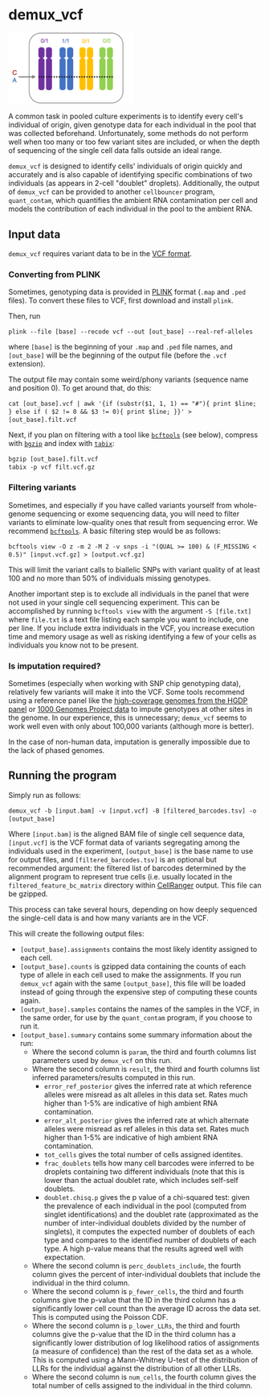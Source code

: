 # demux_vcf
<p>
<img src="../img/demux_vcf.png" width=250 alt="demux_vcf" />
</p>
A common task in pooled culture experiments is to identify every cell's individual of origin, given genotype data for each individual in the pool that was collected beforehand. Unfortunately, some methods do not perform well when too many or too few variant sites are included, or when the depth of sequencing of the single cell data falls outside an ideal range. 

`demux_vcf` is designed to identify cells' individuals of origin quickly and accurately and is also capable of identifying specific combinations of two individuals (as appears in 2-cell "doublet" droplets). Additionally, the output of `demux_vcf` can be provided to another `cellbouncer` program, `quant_contam`, which quantifies the ambient RNA contamination per cell and models the contribution of each individual in the pool to the ambient RNA.

## Input data
`demux_vcf` requires variant data to be in the [VCF format](https://samtools.github.io/hts-specs/VCFv4.2.pdf). 

### Converting from PLINK
Sometimes, genotyping data is provided in [PLINK](https://zzz.bwh.harvard.edu/plink/) format (`.map` and `.ped` files). To convert these files to VCF, first download and install `plink`. 

Then, run 
```
plink --file [base] --recode vcf --out [out_base] --real-ref-alleles
```
where `[base]` is the beginning of your `.map` and `.ped` file names, and `[out_base]` will be the beginning of the output file (before the `.vcf` extension).

The output file may contain some weird/phony variants (sequence name and position 0). To get around that, do this: 
```
cat [out_base].vcf | awk '{if (substr($1, 1, 1) == "#"){ print $line; } else if ( $2 != 0 && $3 != 0){ print $line; }}' > [out_base].filt.vcf
```

Next, if you plan on filtering with a tool like [`bcftools`](https://samtools.github.io/bcftools/) (see below), compress with [`bgzip`](http://www.htslib.org/doc/bgzip.html) and index with [`tabix`](http://www.htslib.org/doc/tabix.html): 
```
bgzip [out_base].filt.vcf
tabix -p vcf filt.vcf.gz
```

### Filtering variants
Sometimes, and especially if you have called variants yourself from whole-genome sequencing or exome sequencing data, you will need to filter variants to eliminate low-quality ones that result from sequencing error. We recommend [`bcftools`](https://samtools.github.io/bcftools/). A basic filtering step would be as follows:
```
bcftools view -O z -m 2 -M 2 -v snps -i "(QUAL >= 100) & (F_MISSING < 0.5)" [input.vcf.gz] > [output.vcf.gz]
```
This will limit the variant calls to biallelic SNPs with variant quality of at least 100 and no more than 50% of individuals missing genotypes.

Another important step is to exclude all individuals in the panel that were not used in your single cell sequencing experiment. This can be accomplished by running `bcftools view` with the argument `-S [file.txt]` where `file.txt` is a text file listing each sample you want to include, one per line. If you include extra individuals in the VCF, you increase execution time and memory usage as well as risking identifying a few of your cells as individuals you know not to be present.

### Is imputation required?
Sometimes (especially when working with SNP chip genotyping data), relatively few variants will make it into the VCF. Some tools recommend using a reference panel like the [high-coverage genomes from the HGDP panel](https://pubmed.ncbi.nlm.nih.gov/32193295/) or [1000 Genomes Project data](https://www.internationalgenome.org/) to impute genotypes at other sites in the genome. In our experience, this is unnecessary; `demux_vcf` seems to work well even with only about 100,000 variants (although more is better). 

In the case of non-human data, imputation is generally impossible due to the lack of phased genomes. 

## Running the program
Simply run as follows:
```
demux_vcf -b [input.bam] -v [input.vcf] -B [filtered_barcodes.tsv] -o [output_base]
```
Where `[input.bam]` is the aligned BAM file of single cell sequence data, `[input.vcf]` is the VCF format data of variants segregating among the individuals used in the experiment, `[output_base]` is the base name to use for output files, and `[filtered_barcodes.tsv]` is an optional but recommended argument: the filtered list of barcodes determined by the alignment program to represent true cells (i.e. usually located in the `filtered_feature_bc_matrix` directory within [CellRanger](https://www.10xgenomics.com/support/software/cell-ranger/latest) output. This file can be gzipped.

This process can take several hours, depending on how deeply sequenced the single-cell data is and how many variants are in the VCF.

This will create the following output files:
* `[output_base].assignments` contains the most likely identity assigned to each cell.
* `[output_base].counts` is gzipped data containing the counts of each type of allele in each cell used to make the assignments. If you run `demux_vcf` again with the same `[output_base]`, this file will be loaded instead of going through the expensive step of computing these counts again.
* `[output_base].samples` contains the names of the samples in the VCF, in the same order, for use by the `quant_contam` program, if you choose to run it.
* `[output_base].summary` contains some summary information about the run:
  * Where the second column is `param`, the third and fourth columns list parameters used by `demux_vcf` on this run.
  * Where the second column is `result`, the third and fourth columns list inferred parameters/results computed in this run.
    * `error_ref_posterior` gives the inferred rate at which reference alleles were misread as alt alleles in this data set. Rates much higher than 1-5% are indicative of high ambient RNA contamination.
    * `error_alt_posterior` gives the inferred rate at which alternate alleles were misread as ref alleles in this data set. Rates much higher than 1-5% are indicative of high ambient RNA contamination.
    * `tot_cells` gives the total number of cells assigned identites.
    * `frac_doublets` tells how many cell barcodes were inferred to be droplets containing two different individuals (note that this is lower than the actual doublet rate, which includes self-self doublets.
    * `doublet.chisq.p` gives the p value of a chi-squared test: given the prevalence of each individual in the pool (computed from singlet identifications) and the doublet rate (approximated as the number of inter-individual doublets divided by the number of singlets), it computes the expected number of doublets of each type and compares to the identified number of doublets of each type. A high p-value means that the results agreed well with expectation.
  * Where the second column is `perc_doublets_include`, the fourth column gives the percent of inter-individual doublets that include the individual in the third column. 
  * Where the second column is `p_fewer_cells`, the third and fourth columns give the p-value that the ID in the third column has a significantly lower cell count than the average ID across the data set. This is computed using the Poisson CDF.
  * Where the second column is `p_lower_LLRs`, the third and fourth columns give the p-value that the ID in the third column has a significantly lower distribution of log likelihood ratios of assignments (a measure of confidence) than the rest of the data set as a whole. This is computed using a Mann-Whitney U-test of the distribution of LLRs for the individual against the distribution of all other LLRs.
  * Where the second column is `num_cells`, the fourth column gives the total number of cells assigned to the individual in the third column.
    
